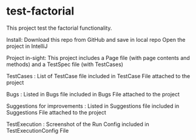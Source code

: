 # test-factorial
This project test the factorial functionality.

Install:
    Download this repo from GitHub and save in local repo
    Open the project in IntelliJ

Project in-sight:
    This project includes a Page file (with page contents and methods) and a TestSpec file (with TestCases)

TestCases :
    List of TestCase file included in TestCase File attached to the project

Bugs :
    Listed in Bugs file included in Bugs File attached to the project

Suggestions for improvements :
    Listed in Suggestions file included in Suggestions File attached to the project

TestExecution :
    Screenshot of the Run Config included in TestExecutionConfig File